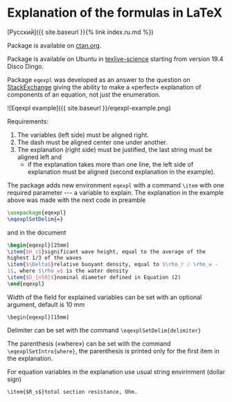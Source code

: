 Explanation of the formulas in LaTeX
========

<!-- Yandex.Metrika counter -->
<script type="text/javascript" >
   (function(m,e,t,r,i,k,a){m[i]=m[i]||function(){(m[i].a=m[i].a||[]).push(arguments)};
   m[i].l=1*new Date();k=e.createElement(t),a=e.getElementsByTagName(t)[0],k.async=1,k.src=r,a.parentNode.insertBefore(k,a)})
   (window, document, "script", "https://mc.yandex.ru/metrika/tag.js", "ym");

   ym(69954367, "init", {
        clickmap:true,
        trackLinks:true,
        accurateTrackBounce:true
   });
</script>
<noscript><div><img src="https://mc.yandex.ru/watch/69954367" style="position:absolute; left:-9999px;" alt="" /></div></noscript>
<!-- /Yandex.Metrika counter -->

[Русский]({{ site.baseurl }}{% link index.ru.md %})

Package is available on [ctan.org](https://ctan.org/pkg/eqexpl).

Package is available on Ubuntu in 
[texlive-science](https://packages.ubuntu.com/disco/texlive-science)
starting from version 19.4 Disco Dingo.

Package `eqexpl` was developed as an answer to the question on
[StackExchange](https://tex.stackexchange.com/q/95838/119485) 
giving the ability to make a «perfect» explanation of components of an
equation, not just the enumeration.

![Eqexpl example]({{ site.baseurl }}/eqexpl-example.png)

Requirements:
1. The variables (left side) must be aligned right.
2. The dash must be aligned center one under another.
3. The explanation (right side) must be justified, the last string
   must be aligned left and
   - if the explanation takes more than one line, the left side of
     explanation must be aligned (second explanation in the example).

The package adds new environment `eqexpl` with a command `\item` with
one required parameter --- a variable to explain.  The explanation in
the example above was made with the next code in preamble

```latex
\usepackage{eqexpl}
\eqexplSetDelim{=}
```

and in the document

```latex
\begin{eqexpl}[25mm]
\item{$H_s$}significant wave height, equal to the average of the
highest 1/3 of the waves
\item{$\Delta$}relative buoyant density, equal to $\rho_r / \rho_w -
1$, where $\rho_w$ is the water density
\item{$D_{n50}$}nominal diameter defined in Equation (2)
\end{eqexpl}
```

Width of the field for explained variables can be set with an optional
argument, default is 10 mm

    \begin{eqexpl}[15mm]

Delimiter can be set with the command `\eqexplSetDelim{delimiter}`

The parenthesis («where») can be set with the command
`\eqexplSetIntro{where}`, the parenthesis is printed only for the first
item in the explanation.

For equation variables in the explanation use usual string envirinment
(dollar sign)

    \item{$R_s$}total section resistance, Ohm.
